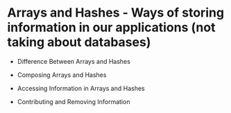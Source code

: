 # Arrays and Hashes - Ways of storing information in our applications (not taking about databases)

- Difference Between Arrays and Hashes

- Composing Arrays and Hashes

- Accessing Information in Arrays and Hashes

- Contributing and Removing Information
